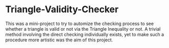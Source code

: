 # Triangle-Validity-Checker

This was a mini-project to try to automize the checking process to see whether a triangle is valid or not via the Triangle Inequality or not. A trivial method involving the direct checking individually exists, yet to make such a procedure more artistic was the aim of this project.
